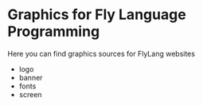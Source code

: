 # Graphics for Fly Language Programming

Here you can find graphics sources for FlyLang websites

- logo
- banner
- fonts
- screen
